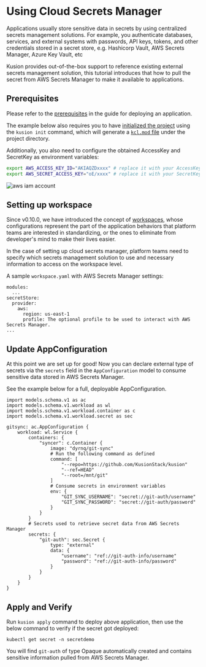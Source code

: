 # Using Cloud Secrets Manager

Applications usually store sensitive data in secrets by using centralized secrets management solutions. For example, you authenticate databases, services, and external systems with passwords, API keys, tokens, and other credentials stored in a secret store, e.g. Hashicorp Vault, AWS Secrets Manager, Azure Key Vault, etc

Kusion provides out-of-the-box support to reference existing external secrets management solution, this tutorial introduces that how to pull the secret from AWS Secrets Manager to make it available to applications.

## Prerequisites

Please refer to the [prerequisites](../working-with-k8s/deploy-application#prerequisites) in the guide for deploying an application.

The example below also requires you to have [initialized the project](../working-with-k8s/deploy-application#initializing) using the `kusion init` command, which will generate a [`kcl.mod` file](../working-with-k8s/deploy-application#kclmod) under the project directory.

Additionally, you also need to configure the obtained AccessKey and SecretKey as environment variables: 

```bash
export AWS_ACCESS_KEY_ID="AKIAQZDxxxx" # replace it with your AccessKey
export AWS_SECRET_ACCESS_KEY="oE/xxxx" # replace it with your SecretKey
```

![aws iam account](/img/docs/user_docs/getting-started/aws-iam-account.png)

## Setting up workspace

Since v0.10.0, we have introduced the concept of [workspaces](../../3-concepts/4-workspace.md), whose configurations represent the part of the application behaviors that platform teams are interested in standardizing, or the ones to eliminate from developer's mind to make their lives easier.

In the case of setting up cloud secrets manager, platform teams need to specify which secrets management solution to use and necessary information to access on the workspace level.

A sample `workspace.yaml` with AWS Secrets Manager settings:

```
modules:
  ...
secretStore:
  provider:
    aws:
      region: us-east-1
      profile: The optional profile to be used to interact with AWS Secrets Manager.
...
```

## Update AppConfiguration

At this point we are set up for good! Now you can declare external type of secrets via the `secrets` field in the `AppConfiguration` model to consume sensitive data stored in AWS Secrets Manager.

See the example below for a full, deployable AppConfiguration.

```
import models.schema.v1 as ac
import models.schema.v1.workload as wl
import models.schema.v1.workload.container as c
import models.schema.v1.workload.secret as sec

gitsync: ac.AppConfiguration {
    workload: wl.Service {
        containers: {
            "syncer": c.Container {
                image: "dyrnq/git-sync"
                # Run the following command as defined
                command: [
                    "--repo=https://github.com/KusionStack/kusion"
                    "--ref=HEAD"
                    "--root=/mnt/git"
                ]
                # Consume secrets in environment variables
                env: {
                    "GIT_SYNC_USERNAME": "secret://git-auth/username"
                    "GIT_SYNC_PASSWORD": "secret://git-auth/password"
                }
            }
        }
        # Secrets used to retrieve secret data from AWS Secrets Manager
        secrets: {
            "git-auth": sec.Secret {
                type: "external"
                data: {
                    "username": "ref://git-auth-info/username"
                    "password": "ref://git-auth-info/password"
                }
            }
        }
    }
}
```

## Apply and Verify

Run `kusion apply` command to deploy above application, then use the below command to verify if the secret got deployed:

```
kubectl get secret -n secretdemo
```

You will find `git-auth` of type Opaque automatically created and contains sensitive information pulled from AWS Secrets Manager.